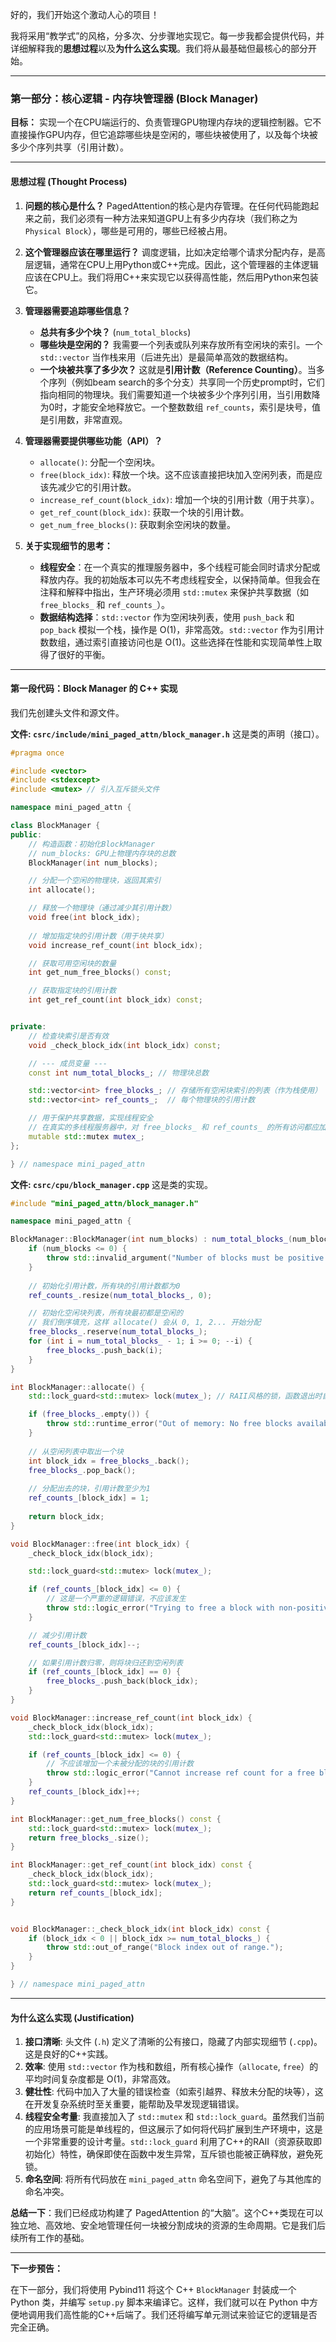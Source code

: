 好的，我们开始这个激动人心的项目！

我将采用“教学式”的风格，分多次、分步骤地实现它。每一步我都会提供代码，并详细解释我的**思想过程**以及**为什么这么实现**。我们将从最基础但最核心的部分开始。

---

### **第一部分：核心逻辑 - 内存块管理器 (Block Manager)**

**目标：** 实现一个在CPU端运行的、负责管理GPU物理内存块的逻辑控制器。它不直接操作GPU内存，但它追踪哪些块是空闲的，哪些块被使用了，以及每个块被多少个序列共享（引用计数）。

---

#### **思想过程 (Thought Process)**

1.  **问题的核心是什么？** PagedAttention的核心是内存管理。在任何代码能跑起来之前，我们必须有一种方法来知道GPU上有多少内存块（我们称之为`Physical Block`），哪些是可用的，哪些已经被占用。

2.  **这个管理器应该在哪里运行？** 调度逻辑，比如决定给哪个请求分配内存，是高层逻辑，通常在CPU上用Python或C++完成。因此，这个管理器的主体逻辑应该在CPU上。我们将用C++来实现它以获得高性能，然后用Python来包装它。

3.  **管理器需要追踪哪些信息？**
    *   **总共有多少个块？** (`num_total_blocks`)
    *   **哪些块是空闲的？** 我需要一个列表或队列来存放所有空闲块的索引。一个 `std::vector` 当作栈来用（后进先出）是最简单高效的数据结构。
    *   **一个块被共享了多少次？** 这就是**引用计数（Reference Counting）**。当多个序列（例如beam search的多个分支）共享同一个历史prompt时，它们指向相同的物理块。我们需要知道一个块被多少个序列引用，当引用数降为0时，才能安全地释放它。一个整数数组 `ref_counts`，索引是块号，值是引用数，非常直观。

4.  **管理器需要提供哪些功能（API）？**
    *   `allocate()`: 分配一个空闲块。
    *   `free(block_idx)`: 释放一个块。这不应该直接把块加入空闲列表，而是应该先减少它的引用计数。
    *   `increase_ref_count(block_idx)`: 增加一个块的引用计数（用于共享）。
    *   `get_ref_count(block_idx)`: 获取一个块的引用计数。
    *   `get_num_free_blocks()`: 获取剩余空闲块的数量。

5.  **关于实现细节的思考：**
    *   **线程安全**：在一个真实的推理服务器中，多个线程可能会同时请求分配或释放内存。我的初始版本可以先不考虑线程安全，以保持简单。但我会在注释和解释中指出，生产环境必须用 `std::mutex` 来保护共享数据（如 `free_blocks_` 和 `ref_counts_`）。
    *   **数据结构选择**：`std::vector` 作为空闲块列表，使用 `push_back` 和 `pop_back` 模拟一个栈，操作是 O(1)，非常高效。`std::vector` 作为引用计数数组，通过索引直接访问也是 O(1)。这些选择在性能和实现简单性上取得了很好的平衡。

---

#### **第一段代码：Block Manager 的 C++ 实现**

我们先创建头文件和源文件。

**文件: `csrc/include/mini_paged_attn/block_manager.h`**
这是类的声明（接口）。

```cpp
#pragma once

#include <vector>
#include <stdexcept>
#include <mutex> // 引入互斥锁头文件

namespace mini_paged_attn {

class BlockManager {
public:
    // 构造函数：初始化BlockManager
    // num_blocks: GPU上物理内存块的总数
    BlockManager(int num_blocks);

    // 分配一个空闲的物理块，返回其索引
    int allocate();

    // 释放一个物理块（通过减少其引用计数）
    void free(int block_idx);
    
    // 增加指定块的引用计数（用于块共享）
    void increase_ref_count(int block_idx);

    // 获取可用空闲块的数量
    int get_num_free_blocks() const;

    // 获取指定块的引用计数
    int get_ref_count(int block_idx) const;


private:
    // 检查块索引是否有效
    void _check_block_idx(int block_idx) const;

    // --- 成员变量 ---
    const int num_total_blocks_; // 物理块总数

    std::vector<int> free_blocks_; // 存储所有空闲块索引的列表（作为栈使用）
    std::vector<int> ref_counts_;  // 每个物理块的引用计数

    // 用于保护共享数据，实现线程安全
    // 在真实的多线程服务器中，对 free_blocks_ 和 ref_counts_ 的所有访问都应加锁
    mutable std::mutex mutex_; 
};

} // namespace mini_paged_attn
```

**文件: `csrc/cpu/block_manager.cpp`**
这是类的实现。

```cpp
#include "mini_paged_attn/block_manager.h"

namespace mini_paged_attn {

BlockManager::BlockManager(int num_blocks) : num_total_blocks_(num_blocks) {
    if (num_blocks <= 0) {
        throw std::invalid_argument("Number of blocks must be positive.");
    }
    
    // 初始化引用计数，所有块的引用计数都为0
    ref_counts_.resize(num_total_blocks_, 0);

    // 初始化空闲块列表，所有块最初都是空闲的
    // 我们倒序填充，这样 allocate() 会从 0, 1, 2... 开始分配
    free_blocks_.reserve(num_total_blocks_);
    for (int i = num_total_blocks_ - 1; i >= 0; --i) {
        free_blocks_.push_back(i);
    }
}

int BlockManager::allocate() {
    std::lock_guard<std::mutex> lock(mutex_); // RAII风格的锁，函数退出时自动解锁

    if (free_blocks_.empty()) {
        throw std::runtime_error("Out of memory: No free blocks available.");
    }
    
    // 从空闲列表中取出一个块
    int block_idx = free_blocks_.back();
    free_blocks_.pop_back();
    
    // 分配出去的块，引用计数至少为1
    ref_counts_[block_idx] = 1;
    
    return block_idx;
}

void BlockManager::free(int block_idx) {
    _check_block_idx(block_idx);

    std::lock_guard<std::mutex> lock(mutex_);

    if (ref_counts_[block_idx] <= 0) {
        // 这是一个严重的逻辑错误，不应该发生
        throw std::logic_error("Trying to free a block with non-positive reference count.");
    }

    // 减少引用计数
    ref_counts_[block_idx]--;

    // 如果引用计数归零，则将块归还到空闲列表
    if (ref_counts_[block_idx] == 0) {
        free_blocks_.push_back(block_idx);
    }
}

void BlockManager::increase_ref_count(int block_idx) {
    _check_block_idx(block_idx);
    std::lock_guard<std::mutex> lock(mutex_);

    if (ref_counts_[block_idx] <= 0) {
        // 不应该增加一个未被分配的块的引用计数
        throw std::logic_error("Cannot increase ref count for a free block.");
    }
    ref_counts_[block_idx]++;
}

int BlockManager::get_num_free_blocks() const {
    std::lock_guard<std::mutex> lock(mutex_);
    return free_blocks_.size();
}

int BlockManager::get_ref_count(int block_idx) const {
    _check_block_idx(block_idx);
    std::lock_guard<std::mutex> lock(mutex_);
    return ref_counts_[block_idx];
}


void BlockManager::_check_block_idx(int block_idx) const {
    if (block_idx < 0 || block_idx >= num_total_blocks_) {
        throw std::out_of_range("Block index out of range.");
    }
}

} // namespace mini_paged_attn
```

---

#### **为什么这么实现 (Justification)**

1.  **接口清晰**: 头文件 (`.h`) 定义了清晰的公有接口，隐藏了内部实现细节 (`.cpp`)。这是良好的C++实践。
2.  **效率**: 使用 `std::vector` 作为栈和数组，所有核心操作（`allocate`, `free`）的平均时间复杂度都是 O(1)，非常高效。
3.  **健壮性**: 代码中加入了大量的错误检查（如索引越界、释放未分配的块等），这在开发复杂系统时至关重要，能帮助及早发现逻辑错误。
4.  **线程安全考量**: 我直接加入了 `std::mutex` 和 `std::lock_guard`。虽然我们当前的应用场景可能是单线程的，但这展示了如何将代码扩展到生产环境中，这是一个非常重要的设计考量。`std::lock_guard` 利用了C++的RAII（资源获取即初始化）特性，确保即使在函数中发生异常，互斥锁也能被正确释放，避免死锁。
5.  **命名空间**: 将所有代码放在 `mini_paged_attn` 命名空间下，避免了与其他库的命名冲突。

**总结一下**：我们已经成功构建了 PagedAttention 的“大脑”。这个C++类现在可以独立地、高效地、安全地管理任何一块被分割成块的资源的生命周期。它是我们后续所有工作的基础。

---

**下一步预告：**

在下一部分，我们将使用 Pybind11 将这个 C++ `BlockManager` 封装成一个 Python 类，并编写 `setup.py` 脚本来编译它。这样，我们就可以在 Python 中方便地调用我们高性能的C++后端了。我们还将编写单元测试来验证它的逻辑是否完全正确。